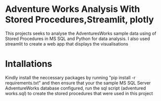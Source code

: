 # Adventure Works Analysis With Stored Procedures,Streamlit, plotly
This projects seeks to analyse the AdventuresWorks sample data using of Stored Procedures in MS SQL and Python for data analysis. I also used streamlit to create a web app that displays the visualisations
# Intallations
Kindly install the neccessary packages by running 
"pip install -r requirements.txt"
and then ensure that your the sample MS SQL Server AdventureWorks database configured,
run the sql script (adventured works.sql) to create the stored procedures that were used in this project
